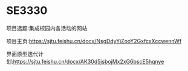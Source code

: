 # SE3330
项目选题:集成校园内各活动的网站 

项目主页:https://sjtu.feishu.cn/docx/NsgDdyYiZooY2GxfcxXccwennWf 

界面原型迭代计划:https://sjtu.feishu.cn/docx/AK30d5jsbojMx2xG6bscE5hqnye  
